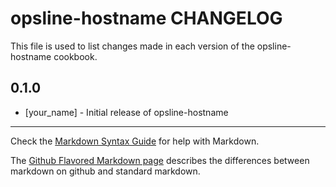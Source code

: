 opsline-hostname CHANGELOG
==========================

This file is used to list changes made in each version of the opsline-hostname cookbook.

0.1.0
-----
- [your_name] - Initial release of opsline-hostname

- - -
Check the [Markdown Syntax Guide](http://daringfireball.net/projects/markdown/syntax) for help with Markdown.

The [Github Flavored Markdown page](http://github.github.com/github-flavored-markdown/) describes the differences between markdown on github and standard markdown.
